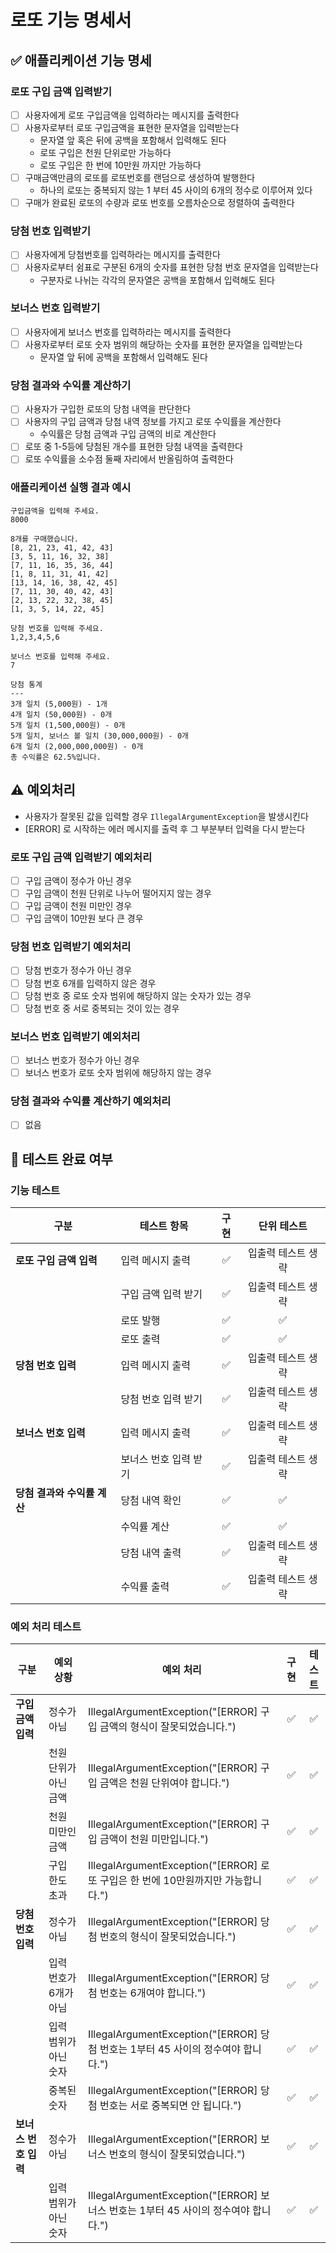 # 로또 기능 명세서

## ✅ 애플리케이션 기능 명세

### 로또 구입 금액 입력받기

- [ ] 사용자에게 로또 구입금액을 입력하라는 메시지를 출력한다
- [ ] 사용자로부터 로또 구입금액을 표현한 문자열을 입력받는다
    - 문자열 앞 혹은 뒤에 공백을 포함해서 입력해도 된다
    - 로또 구입은 천원 단위로만 가능하다
    - 로또 구입은 한 번에 10만원 까지만 가능하다
- [ ] 구매금액만큼의 로또를 로또번호를 랜덤으로 생성하여 발행한다
    - 하나의 로또는 중복되지 않는 1 부터 45 사이의 6개의 정수로 이루어져 있다
- [ ] 구매가 완료된 로또의 수량과 로또 번호를 오름차순으로 정렬하여 출력한다

### 당첨 번호 입력받기

- [ ] 사용자에게 당첨번호를 입력하라는 메시지를 출력한다
- [ ] 사용자로부터 쉼표로 구분된 6개의 숫자를 표현한 당첨 번호 문자열을 입력받는다
    - 구분자로 나뉘는 각각의 문자열은 공백을 포함해서 입력해도 된다

### 보너스 번호 입력받기

- [ ] 사용자에게 보너스 번호를 입력하라는 메시지를 출력한다
- [ ] 사용자로부터 로또 숫자 범위의 해당하는 숫자를 표현한 문자열을 입력받는다
    - 문자열 앞 뒤에 공백을 포함해서 입력해도 된다

### 당첨 결과와 수익률 계산하기

- [ ] 사용자가 구입한 로또의 당첨 내역을 판단한다
- [ ] 사용자의 구입 금액과 당첨 내역 정보를 가지고 로또 수익률을 계산한다
    - 수익률은 당첨 금액과 구입 금액의 비로 계산한다
- [ ] 로또 중 1-5등에 당첨된 개수를 표현한 당첨 내역을 출력한다
- [ ] 로또 수익률을 소수점 둘째 자리에서 반올림하여 출력한다

### 애플리케이션 실행 결과 예시

```
구입금액을 입력해 주세요.
8000

8개를 구매했습니다.
[8, 21, 23, 41, 42, 43] 
[3, 5, 11, 16, 32, 38] 
[7, 11, 16, 35, 36, 44] 
[1, 8, 11, 31, 41, 42] 
[13, 14, 16, 38, 42, 45] 
[7, 11, 30, 40, 42, 43] 
[2, 13, 22, 32, 38, 45] 
[1, 3, 5, 14, 22, 45]

당첨 번호를 입력해 주세요.
1,2,3,4,5,6

보너스 번호를 입력해 주세요.
7

당첨 통계
---
3개 일치 (5,000원) - 1개
4개 일치 (50,000원) - 0개
5개 일치 (1,500,000원) - 0개
5개 일치, 보너스 볼 일치 (30,000,000원) - 0개
6개 일치 (2,000,000,000원) - 0개
총 수익률은 62.5%입니다.
```

## ⚠️ 예외처리

- 사용자가 잘못된 값을 입력할 경우 `IllegalArgumentException`을 발생시킨다
- [ERROR] 로 시작하는 에러 메시지를 출력 후 그 부분부터 입력을 다시 받는다

### 로또 구입 금액 입력받기 예외처리

- [ ] 구입 금액이 정수가 아닌 경우
- [ ] 구입 금액이 천원 단위로 나누어 떨어지지 않는 경우
- [ ] 구입 금액이 천원 미만인 경우
- [ ] 구입 금액이 10만원 보다 큰 경우

### 당첨 번호 입력받기 예외처리

- [ ] 당첨 번호가 정수가 아닌 경우
- [ ] 당첨 번호 6개를 입력하지 않은 경우
- [ ] 당첨 번호 중 로또 숫자 범위에 해당하지 않는 숫자가 있는 경우
- [ ] 당첨 번호 중 서로 중복되는 것이 있는 경우

### 보너스 번호 입력받기 예외처리

- [ ] 보너스 번호가 정수가 아닌 경우
- [ ] 보너스 번호가 로또 숫자 범위에 해당하지 않는 경우

### 당첨 결과와 수익률 계산하기 예외처리

- [ ] 없음

## 💯 테스트 완료 여부

### 기능 테스트

| 구분                | 테스트 항목       | 구현 |   단위 테스트   | 
|-------------------|--------------|:--:|:----------:|
| **로또 구입 금액 입력**   | 입력 메시지 출력    | ✅  | 입출력 테스트 생략 | 
|                   | 구입 금액 입력 받기  | ✅  | 입출력 테스트 생략 |
|                   | 로또 발행        | ✅  |     ✅      |
|                   | 로또 출력        | ✅  |     ✅      |
| **당첨 번호 입력**      | 입력 메시지 출력    | ✅  | 입출력 테스트 생략 |
|                   | 당첨 번호 입력 받기  | ✅  | 입출력 테스트 생략 |  
| **보너스 번호 입력**     | 입력 메시지 출력    | ✅  | 입출력 테스트 생략 |  
|                   | 보너스 번호 입력 받기 | ✅  | 입출력 테스트 생략 |
| **당첨 결과와 수익률 계산** | 당첨 내역 확인     | ✅  |     ✅      |  
|                   | 수익률 계산       | ✅  |     ✅      |  
|                   | 당첨 내역 출력     | ✅  | 입출력 테스트 생략 |  
|                   | 수익률 출력       | ✅  | 입출력 테스트 생략 | 

### 예외 처리 테스트

| 구분            | 예외 상황         | 예외 처리                                                            | 구현 | 테스트 |
|---------------|---------------|------------------------------------------------------------------|:--:|:---:|
| **구입 금액 입력**  | 정수가 아님        | IllegalArgumentException("[ERROR] 구입 금액의 형식이 잘못되었습니다.")          | ✅  |  ✅  |
|               | 천원 단위가 아닌 금액  | IllegalArgumentException("[ERROR] 구입 금액은 천원 단위여야 합니다.")          | ✅  |  ✅  |
|               | 천원 미만인 금액     | IllegalArgumentException("[ERROR] 구입 금액이 천원 미만입니다.")             | ✅  |  ✅  |
|               | 구입 한도 초과      | IllegalArgumentException("[ERROR] 로또 구입은 한 번에 10만원까지만 가능합니다.")   | ✅  |  ✅  |
| **당첨 번호 입력**  | 정수가 아님        | IllegalArgumentException("[ERROR] 당첨 번호의 형식이 잘못되었습니다.")          | ✅  |  ✅  |
|               | 입력 번호가 6개가 아님 | IllegalArgumentException("[ERROR] 당첨 번호는 6개여야 합니다.")             | ✅  |  ✅  |
|               | 입력 범위가 아닌 숫자  | IllegalArgumentException("[ERROR] 당첨 번호는 1부터 45 사이의 정수여야 합니다.")  | ✅  |  ✅  |
|               | 중복된 숫자        | IllegalArgumentException("[ERROR] 당첨 번호는 서로 중복되면 안 됩니다.")        | ✅  |  ✅  |
| **보너스 번호 입력** | 정수가 아님        | IllegalArgumentException("[ERROR] 보너스 번호의 형식이 잘못되었습니다.")         | ✅  |  ✅  |
|               | 입력 범위가 아닌 숫자  | IllegalArgumentException("[ERROR] 보너스 번호는 1부터 45 사이의 정수여야 합니다.") | ✅  |  ✅  |







